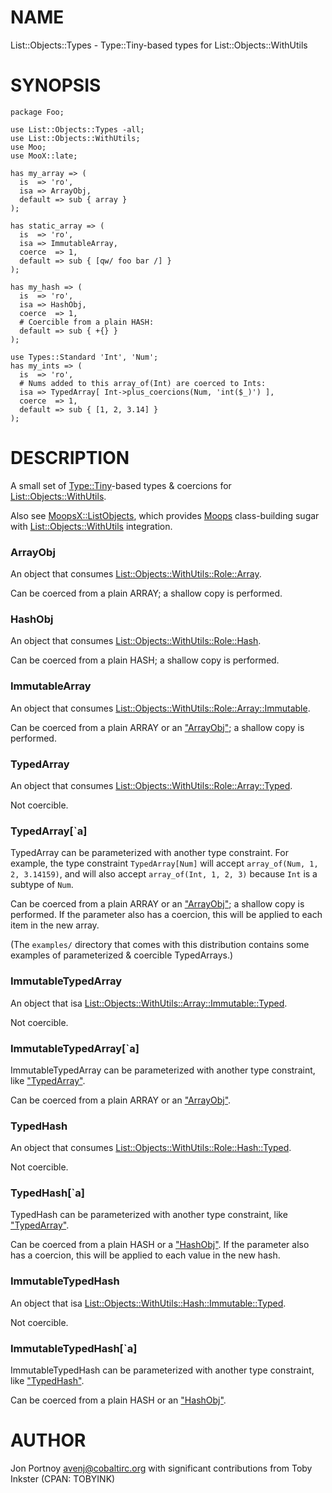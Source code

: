 # NAME

List::Objects::Types - Type::Tiny-based types for List::Objects::WithUtils

# SYNOPSIS

    package Foo;

    use List::Objects::Types -all;
    use List::Objects::WithUtils;
    use Moo;
    use MooX::late;

    has my_array => (
      is  => 'ro',
      isa => ArrayObj,
      default => sub { array }
    );

    has static_array => (
      is  => 'ro',
      isa => ImmutableArray,
      coerce  => 1,
      default => sub { [qw/ foo bar /] }
    );

    has my_hash => (
      is  => 'ro',
      isa => HashObj,
      coerce  => 1,
      # Coercible from a plain HASH:
      default => sub { +{} }
    );

    use Types::Standard 'Int', 'Num';
    has my_ints => (
      is  => 'ro',
      # Nums added to this array_of(Int) are coerced to Ints:
      isa => TypedArray[ Int->plus_coercions(Num, 'int($_)') ],
      coerce  => 1,
      default => sub { [1, 2, 3.14] }
    );

# DESCRIPTION

A small set of [Type::Tiny](http://search.cpan.org/perldoc?Type::Tiny)\-based types & coercions for
[List::Objects::WithUtils](http://search.cpan.org/perldoc?List::Objects::WithUtils).

Also see [MoopsX::ListObjects](http://search.cpan.org/perldoc?MoopsX::ListObjects), which provides [Moops](http://search.cpan.org/perldoc?Moops) class-building sugar
with [List::Objects::WithUtils](http://search.cpan.org/perldoc?List::Objects::WithUtils) integration.

### ArrayObj

An object that consumes [List::Objects::WithUtils::Role::Array](http://search.cpan.org/perldoc?List::Objects::WithUtils::Role::Array).

Can be coerced from a plain ARRAY; a shallow copy is performed.

### HashObj

An object that consumes [List::Objects::WithUtils::Role::Hash](http://search.cpan.org/perldoc?List::Objects::WithUtils::Role::Hash).

Can be coerced from a plain HASH; a shallow copy is performed.

### ImmutableArray

An object that consumes [List::Objects::WithUtils::Role::Array::Immutable](http://search.cpan.org/perldoc?List::Objects::WithUtils::Role::Array::Immutable).

Can be coerced from a plain ARRAY or an ["ArrayObj"](#ArrayObj); a shallow copy is performed.

### TypedArray

An object that consumes [List::Objects::WithUtils::Role::Array::Typed](http://search.cpan.org/perldoc?List::Objects::WithUtils::Role::Array::Typed).

Not coercible.

### TypedArray\[\`a\]

TypedArray can be parameterized with another type constraint. For
example, the type constraint `TypedArray[Num]` will accept
`array_of(Num, 1, 2, 3.14159)`, and will also accept
`array_of(Int, 1, 2, 3)` because `Int` is a subtype of `Num`.

Can be coerced from a plain ARRAY or an ["ArrayObj"](#ArrayObj); a shallow copy is
performed. If the parameter also has a coercion, this will be applied
to each item in the new array.

(The `examples/` directory that comes with this distribution contains some
examples of parameterized & coercible TypedArrays.)

### ImmutableTypedArray

An object that isa [List::Objects::WithUtils::Array::Immutable::Typed](http://search.cpan.org/perldoc?List::Objects::WithUtils::Array::Immutable::Typed).

Not coercible.

### ImmutableTypedArray\[\`a\]

ImmutableTypedArray can be parameterized with another type constraint, like
["TypedArray"](#TypedArray).

Can be coerced from a plain ARRAY or an ["ArrayObj"](#ArrayObj).

### TypedHash

An object that consumes [List::Objects::WithUtils::Role::Hash::Typed](http://search.cpan.org/perldoc?List::Objects::WithUtils::Role::Hash::Typed).

Not coercible.

### TypedHash\[\`a\]

TypedHash can be parameterized with another type constraint, like
["TypedArray"](#TypedArray).

Can be coerced from a plain HASH or a ["HashObj"](#HashObj). If the parameter also has a
coercion, this will be applied to each value in the new hash.

### ImmutableTypedHash

An object that isa [List::Objects::WithUtils::Hash::Immutable::Typed](http://search.cpan.org/perldoc?List::Objects::WithUtils::Hash::Immutable::Typed).

Not coercible.

### ImmutableTypedHash\[\`a\]

ImmutableTypedHash can be parameterized with another type constraint, like
["TypedHash"](#TypedHash).

Can be coerced from a plain HASH or an ["HashObj"](#HashObj).

# AUTHOR

Jon Portnoy <avenj@cobaltirc.org> with significant contributions from Toby
Inkster (CPAN: TOBYINK)
